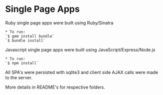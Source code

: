# Single Page Apps
Ruby single page apps were built using Ruby/Sinatra

	* To run:
	`$ gem install bundle`
	`$ bundle install`

Javascript single page apps were built using JavaScript/Express/Node.js

	* To run:
	`$ npm install`

All SPA's were persisted with sqlite3 and client side AJAX calls were made to the server.

More details in README's for respective folders.
